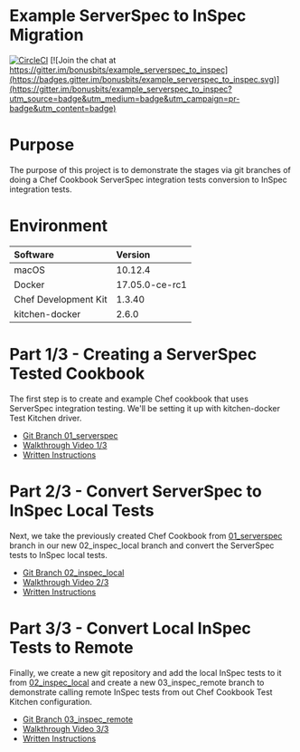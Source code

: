 # Example ServerSpec to InSpec Migration
[![CircleCI](https://circleci.com/gh/bonusbits/example_serverspec_to_inspec.svg?style=shield)](https://circleci.com/gh/bonusbits/example_serverspec_to_inspec)
[![Join the chat at https://gitter.im/bonusbits/example_serverspec_to_inspec](https://badges.gitter.im/bonusbits/example_serverspec_to_inspec.svg)](https://gitter.im/bonusbits/example_serverspec_to_inspec?utm_source=badge&utm_medium=badge&utm_campaign=pr-badge&utm_content=badge)

# Purpose
The purpose of this project is to demonstrate the stages via git branches of doing a Chef Cookbook ServerSpec integration tests conversion to InSpec integration tests. 

# Environment
| Software             | Version        |
| :--------------------| :------------- |
| macOS                | 10.12.4        |
| Docker               | 17.05.0-ce-rc1 |
| Chef Development Kit | 1.3.40         |
| kitchen-docker       | 2.6.0          |

# Part 1/3 - Creating a ServerSpec Tested Cookbook
The first step is to create and example Chef cookbook that uses ServerSpec integration testing. 
We'll be setting it up with kitchen-docker Test Kitchen driver.

* [Git Branch 01_serverspec](https://github.com/bonusbits/example_serverspec_to_inspec/tree/01_serverspec)
* [Walkthrough Video 1/3](https://www.youtube.com/watch?v=E0q4nIZ5QXg&list=PLy2eDDzDOIEr9N2o6qeBj-7gGy0M3KQNA)
* [Written Instructions](https://www.bonusbits.com/wiki/HowTo:Migrate_ServerSpec_Integration_Tests_to_InSpec_for_Chef_Cookbook)

# Part 2/3 - Convert ServerSpec to InSpec Local Tests
Next, we take the previously created Chef Cookbook from [01_serverspec](https://github.com/bonusbits/example_serverspec_to_inspec/tree/01_serverspec) branch in our new 02_inspec_local branch and convert the ServerSpec tests to InSpec local tests.

* [Git Branch 02_inspec_local](https://github.com/bonusbits/example_serverspec_to_inspec/tree/02_inspec_local)
* [Walkthrough Video 2/3](https://www.youtube.com/watch?v=E0q4nIZ5QXg&list=PLy2eDDzDOIEr9N2o6qeBj-7gGy0M3KQNA)
* [Written Instructions](https://www.bonusbits.com/wiki/HowTo:Migrate_ServerSpec_Integration_Tests_to_InSpec_for_Chef_Cookbook)

# Part 3/3 - Convert Local InSpec Tests to Remote
Finally, we create a new git repository and add the local InSpec tests to it from [02_inspec_local](https://github.com/bonusbits/example_serverspec_to_inspec/tree/02_inspec_local) and create a new 03_inspec_remote branch to demonstrate calling remote InSpec tests from out Chef Cookbook Test Kitchen configuration.

* [Git Branch 03_inspec_remote](https://github.com/bonusbits/example_serverspec_to_inspec/tree/03_inspec_remote)
* [Walkthrough Video 3/3](https://www.youtube.com/watch?v=E0q4nIZ5QXg&list=PLy2eDDzDOIEr9N2o6qeBj-7gGy0M3KQNA)
* [Written Instructions](https://www.bonusbits.com/wiki/HowTo:Migrate_ServerSpec_Integration_Tests_to_InSpec_for_Chef_Cookbook)